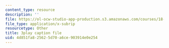 ```yaml
---
content_type: resource
description: ''
file: https://ol-ocw-studio-app-production.s3.amazonaws.com/courses/18-06-linear-algebra-spring-2010/4d851fa825625d70a6ce903914e0e254_osh80YCg_GM.vtt
file_type: application/x-subrip
resourcetype: Other
title: 3play caption file
uid: 4d851fa8-2562-5d70-a6ce-903914e0e254
---
```

